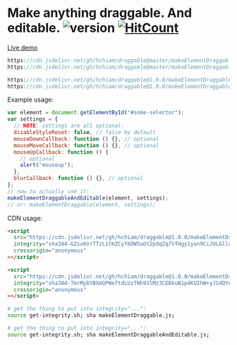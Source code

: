 # Make anything draggable. And editable. ![version](https://img.shields.io/github/release/hchiam/draggable?style=flat-square) [![HitCount](http://hits.dwyl.com/hchiam/draggable.svg)](http://hits.dwyl.com/hchiam/draggable)

[Live demo](https://codepen.io/hchiam/pen/pobxgBo)

```js
https://cdn.jsdelivr.net/gh/hchiam/draggable@master/makeElementDraggable.js
https://cdn.jsdelivr.net/gh/hchiam/draggable@master/makeElementDraggableAndEditable.js
```

```js
https://cdn.jsdelivr.net/gh/hchiam/draggable@1.0.0/makeElementDraggable.js
https://cdn.jsdelivr.net/gh/hchiam/draggable@1.0.0/makeElementDraggableAndEditable.js
```

Example usage:

```js
var element = document.getElementById("#some-selector");
var settings = {
  // NOTE: settings are all optional:
  disableStyleReset: false, // false by default
  mouseDownCallback: function () {}, // optional
  mouseMoveCallback: function () {}, // optional
  mouseUpCallback: function () {
    // optional
    alert("mouseup");
  },
  blurCallback: function () {}, // optional
};
// now to actually use it:
makeElementDraggableAndEditable(element, settings);
// or: makeElementDraggable(element, settings);
```

CDN usage:

```html
<script
  src="https://cdn.jsdelivr.net/gh/hchiam/draggable@1.0.0/makeElementDraggableAndEditable.js"
  integrity="sha384-GZso6VrTTzL1tHZCyf6OW5uOt2pdqZq7VfHgy1yon9CiJULGllxBmQuw4sS9YQoY"
  crossorigin="anonymous"
></script>
```

```html
<script
  src="https://cdn.jsdelivr.net/gh/hchiam/draggable@1.0.0/makeElementDraggableAndEditable.js"
  integrity="sha384-TmrMybYBXmQPWeftdLUzfNh93lMz3CEBkuB1p4KUIhW+yJSdQYelC1aBB7tnqjve"
  crossorigin="anonymous"
></script>
```

```bash
# get the thing to put into integrity="...":
source get-integrity.sh; sha makeElementDraggable.js;
```

```bash
# get the thing to put into integrity="...":
source get-integrity.sh; sha makeElementDraggableAndEditable.js;
```
